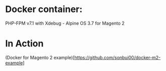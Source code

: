 # Docker container:

PHP-FPM v7.1 with Xdebug - Alpine OS 3.7 for Magento 2

# In Action
(Docker for Magento 2 example)[https://github.com/sonbui00/docker-m2-example]
